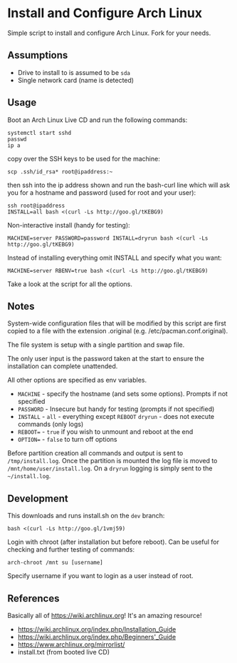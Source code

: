# Install and Configure Arch Linux

Simple script to install and configure Arch Linux. Fork for your needs.

## Assumptions

* Drive to install to is assumed to be `sda`
* Single network card (name is detected)



## Usage

Boot an Arch Linux Live CD and run the following commands:

    systemctl start sshd
    passwd
    ip a

copy over the SSH keys to be used for the machine:

    scp .ssh/id_rsa* root@ipaddress:~

then ssh into the ip address shown and run the bash-curl line which will ask you for a hostname and password (used for root and your user):

    ssh root@ipaddress
    INSTALL=all bash <(curl -Ls http://goo.gl/tKEBG9)

Non-interactive install (handy for testing):

    MACHINE=server PASSWORD=password INSTALL=dryrun bash <(curl -Ls http://goo.gl/tKEBG9)

Instead of installing everything omit INSTALL and specify what you want:

    MACHINE=server RBENV=true bash <(curl -Ls http://goo.gl/tKEBG9)

Take a look at the script for all the options.


## Notes

System-wide configuration files that will be modified by this script are first copied to a file with the extension .original (e.g. /etc/pacman.conf.original).

The file system is setup with a single partition and swap file.

The only user input is the password taken at the start to ensure the installation can complete unattended.

All other options are specified as env variables.

* `MACHINE` - specify the hostname (and sets some options). Prompts if not specified
* `PASSWORD` - Insecure but handy for testing (prompts if not specified)
* `INSTALL` -  `all` - everything except `REBOOT`
               `dryrun` - does not execute commands (only logs)
* `REBOOT=` - `true` if you wish to unmount and reboot at the end
* `OPTION=` - `false` to turn off options

Before partition creation all commands and output is sent to `/tmp/install.log`. Once the partition is mounted the log file is moved to `/mnt/home/user/install.log`. On a `dryrun` logging is simply sent to the `~/install.log`.


## Development

This downloads and runs install.sh on the `dev` branch:

    bash <(curl -Ls http://goo.gl/1vmj59)

Login with chroot (after installation but before reboot). Can be useful for checking and further testing of commands:

    arch-chroot /mnt su [username]

Specify username if you want to login as a user instead of root.



## References

Basically all of https://wiki.archlinux.org! It's an amazing resource!

* https://wiki.archlinux.org/index.php/Installation_Guide
* https://wiki.archlinux.org/index.php/Beginners'_Guide
* https://www.archlinux.org/mirrorlist/
* install.txt (from booted live CD)
